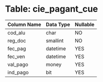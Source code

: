 # Table: cie_pagant_cue

| Column Name | Data Type | Nullable |
|-------------|-----------|----------|
| cod_alu | char | NO |
| reg_doc | smallint | NO |
| fec_pag | datetime | YES |
| fec_ven | datetime | YES |
| val_pago | money | YES |
| ind_pago | bit | YES |
